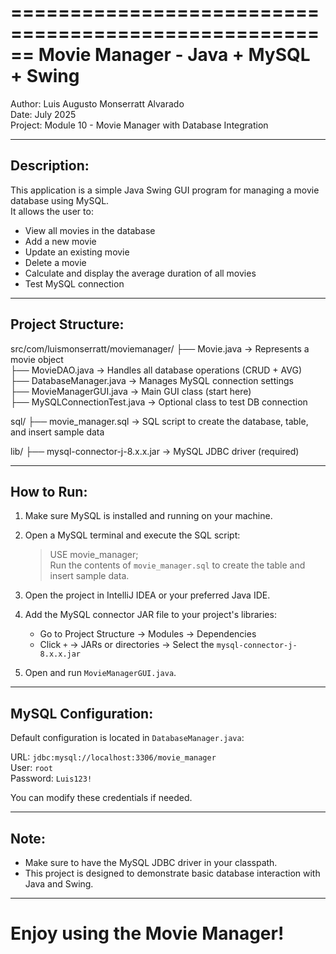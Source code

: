 ======================================================
             Movie Manager - Java + MySQL + Swing
======================================================

Author: Luis Augusto Monserratt Alvarado  
Date: July 2025  
Project: Module 10 - Movie Manager with Database Integration  

------------------------------------------------------
Description:
------------------------------------------------------
This application is a simple Java Swing GUI program for managing a movie database using MySQL.  
It allows the user to:

- View all movies in the database
- Add a new movie
- Update an existing movie
- Delete a movie
- Calculate and display the average duration of all movies
- Test MySQL connection

------------------------------------------------------
Project Structure:
------------------------------------------------------
src/com/luismonserratt/moviemanager/
├── Movie.java                  → Represents a movie object  
├── MovieDAO.java              → Handles all database operations (CRUD + AVG)  
├── DatabaseManager.java       → Manages MySQL connection settings  
├── MovieManagerGUI.java       → Main GUI class (start here)  
├── MySQLConnectionTest.java   → Optional class to test DB connection  

sql/
├── movie_manager.sql          → SQL script to create the database, table, and insert sample data

lib/
├── mysql-connector-j-8.x.x.jar → MySQL JDBC driver (required)

------------------------------------------------------
How to Run:
------------------------------------------------------
1. Make sure MySQL is installed and running on your machine.

2. Open a MySQL terminal and execute the SQL script:
   > USE movie_manager;  
   > Run the contents of `movie_manager.sql` to create the table and insert sample data.

3. Open the project in IntelliJ IDEA or your preferred Java IDE.

4. Add the MySQL connector JAR file to your project's libraries:
   - Go to Project Structure → Modules → Dependencies
   - Click `+` → JARs or directories → Select the `mysql-connector-j-8.x.x.jar`

5. Open and run `MovieManagerGUI.java`.

------------------------------------------------------
MySQL Configuration:
------------------------------------------------------
Default configuration is located in `DatabaseManager.java`:

URL: `jdbc:mysql://localhost:3306/movie_manager`  
User: `root`  
Password: `Luis123!`  

You can modify these credentials if needed.

------------------------------------------------------
Note:
------------------------------------------------------
- Make sure to have the MySQL JDBC driver in your classpath.
- This project is designed to demonstrate basic database interaction with Java and Swing.

------------------------------------------------------
Enjoy using the Movie Manager!
======================================================

